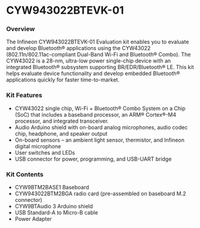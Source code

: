 
# CYW943022BTEVK-01

### Overview

The Infineon CYW943022BTEVK-01 Evaluation kit enables you to evaluate and develop Bluetooth&#174; applications using the CYW43022 (802.11n/802.11ac-compliant Dual-Band Wi-Fi and Bluetooth&#174; Combo). The CYW43022 is a 28-nm, ultra-low power single-chip device with an integrated Bluetooth&#174; subsystem supporting BR/EDR/Bluetooth&#174; LE. This kit helps evaluate device functionality and develop embedded Bluetooth&#174; applications quickly for faster time-to-market.

### Kit Features

* CYW43022 single chip, Wi-Fi + Bluetooth&#174; Combo System on a Chip (SoC) that includes a baseband processor, an ARM&#174; Cortex&#174;-M4 processor, and integrated transceiver.
* Audio Arduino shield with on-board analog microphones, audio codec chip, headphone, and speaker output
* On-board sensors – an ambient light sensor, thermistor, and Infineon digital microphone
* User switches and LEDs
* USB connector for power, programming, and USB-UART bridge

### Kit Contents

* CYW9BTM2BASE1 Baseboard
* CYW943022BTM2BGA radio card (pre-assembled on baseboard M.2 connector)
* CYW9BTAudio 3 Arduino shield
* USB Standard-A to Micro-B cable
* Power Adapter
